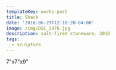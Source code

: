 ```yaml
---
templateKey: works-post
title: Shack
date: '2018-06-29T12:18:20-04:00'
image: /img/DSC_1976.jpg
description: salt-fired stoneware. 2016
tags:
  - sculpture
---
```

7"x7"x9"
